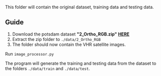 This folder will contain the original dataset, training data and testing data.

## Guide

1. Download the potsdam dataset **"2_Ortho_RGB.zip"** **[HERE](https://drive.google.com/drive/folders/1w3EJuyUGet6_qmLwGAWZ9vw5ogeG0zLz)**
2. Extract the zip folder to ``./data/2_Ortho_RGB``
3. The folder should now contain the VHR satellite images.


Run ``image_processor.py``

The program will generate the training and testing data from the 
dataset to the folders ``./data/train`` and ``./data/test``.


   